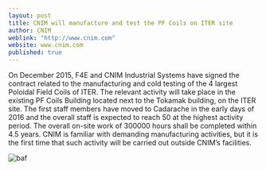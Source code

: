 ```yaml
---
layout: post
title: CNIM will manufacture and test the PF Coils on ITER site
author: CNIM
weblink: "http://www.cnim.com"
website: www.cnim.com
published: true
---
```




On December 2015, F4E and CNIM Industrial Systems have signed the contract related to the manufacturing and cold testing of the 4 largest Poloidal Field Coils of ITER. The relevant activity will take place in the existing PF Coils Building located next to the Tokamak building, on the ITER site. The first staff members have moved to Cadarache in the early days of 2016 and the overall staff is expected to reach 50 at the highest activity period. The overall on-site work of 300000 hours shall be completed within 4.5 years.
CNIM is familiar with demanding manufacturing activities, but it is the first time that such activity will be carried out outside CNIM’s facilities.

![baf]({{site.baseurl}}/_posts/beafactor-logo-mac1.png)

